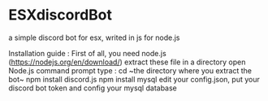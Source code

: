 # ESXdiscordBot
a simple discord bot for esx, writed in js for node.js

Installation guide : 
First of all, you need node.js (https://nodejs.org/en/download/)
extract these file in a directory
open Node.js command prompt
type : 
      cd ~the directory where you extract the bot~
      npm install discord.js
      npm install mysql
edit your config.json, put your discord bot token and config your mysql database
